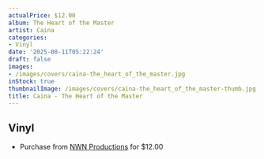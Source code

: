 ```yaml
---
actualPrice: $12.00
album: The Heart of the Master
artist: Caina
categories:
- Vinyl
date: '2025-08-11T05:22:24'
draft: false
images:
- /images/covers/caina-the_heart_of_the_master.jpg
inStock: true
thumbnailImage: /images/covers/caina-the_heart_of_the_master-thumb.jpg
title: Caina - The Heart of the Master
---
```


## Vinyl
* Purchase from [NWN Productions](http://shop.nwnprod.com/index.php?route=product/product&path=75&product_id=60228&sort=pd.name&order=ASC) for $12.00
